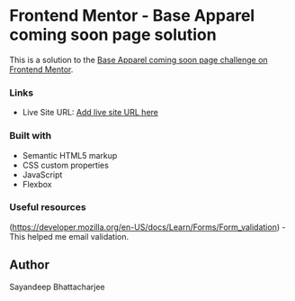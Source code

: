 # Frontend Mentor - Base Apparel coming soon page solution

This is a solution to the [Base Apparel coming soon page challenge on Frontend Mentor](https://www.frontendmentor.io/challenges/base-apparel-coming-soon-page-5d46b47f8db8a7063f9331a0). 

### Links

- Live Site URL: [Add live site URL here](https://your-live-site-url.com)

### Built with

- Semantic HTML5 markup
- CSS custom properties
- JavaScript
- Flexbox


### Useful resources

(https://developer.mozilla.org/en-US/docs/Learn/Forms/Form_validation) - This helped me email validation.


## Author

Sayandeep Bhattacharjee

